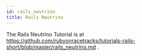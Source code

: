 ```yaml
---
id: rails_neutrino
title: Rails Neutrino
---
```


The Rails Neutrino Tutorial is at https://github.com/rubyonracetracks/tutorials-rails-short/blob/master/rails_neutrino.md .
